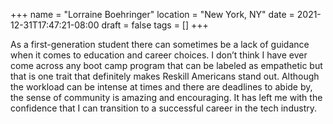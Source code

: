 +++
name = "Lorraine Boehringer"
location = "New York, NY"
date = 2021-12-31T17:47:21-08:00
draft = false
tags = []
+++

As a first-generation student there can sometimes be a lack of guidance when it
comes to education and career choices. I don’t think I have ever come across any
boot camp program that can be labeled as empathetic but that is one trait that
definitely makes Reskill Americans stand out. Although the workload can be
intense at times and there are deadlines to abide by, the sense of community is
amazing and encouraging. It has left me with the confidence that I can
transition to a successful career in the tech industry.